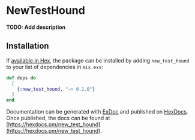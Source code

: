 # NewTestHound

**TODO: Add description**

## Installation

If [available in Hex](https://hex.pm/docs/publish), the package can be installed
by adding `new_test_hound` to your list of dependencies in `mix.exs`:

```elixir
def deps do
  [
    {:new_test_hound, "~> 0.1.0"}
  ]
end
```

Documentation can be generated with [ExDoc](https://github.com/elixir-lang/ex_doc)
and published on [HexDocs](https://hexdocs.pm). Once published, the docs can
be found at [https://hexdocs.pm/new_test_hound](https://hexdocs.pm/new_test_hound).

